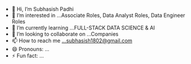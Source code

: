 - 👋 Hi, I’m Subhasish Padhi
- 👀 I’m interested in ...Associate Roles, Data Analyst Roles, Data Engineer Roles
- 🌱 I’m currently learning ...FULL-STACK DATA SCIENCE & AI
- 💞️ I’m looking to collaborate on ...Companies
- 📫 How to reach me ...subhasish1802@gmail.com
- 😄 Pronouns: ...
- ⚡ Fun fact: ...

<!---
Subhasish1802/Subhasish1802 is a ✨ special ✨ repository because its `README.md` (this file) appears on your GitHub profile.
You can click the Preview link to take a look at your changes.
--->
